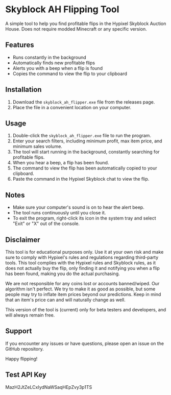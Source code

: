 # Skyblock AH Flipping Tool

A simple tool to help you find profitable flips in the Hypixel Skyblock Auction House. Does not require modded Minecraft or any specific version.

## Features

- Runs constantly in the background
- Automatically finds new profitable flips
- Alerts you with a beep when a flip is found
- Copies the command to view the flip to your clipboard

## Installation

1. Download the `skyblock_ah_flipper.exe` file from the releases page.
2. Place the file in a convenient location on your computer.

## Usage

1. Double-click the `skyblock_ah_flipper.exe` file to run the program.
2. Enter your search filters, including minimum profit, max item price, and minimum sales volume.
3. The tool will start running in the background, constantly searching for profitable flips.
4. When you hear a beep, a flip has been found.
5. The command to view the flip has been automatically copied to your clipboard.
6. Paste the command in the Hypixel Skyblock chat to view the flip.

## Notes

- Make sure your computer's sound is on to hear the alert beep.
- The tool runs continuously until you close it.
- To exit the program, right-click its icon in the system tray and select "Exit" or "X" out of the console.

## Disclaimer

This tool is for educational purposes only. Use it at your own risk and make sure to comply with Hypixel's rules and regulations regarding third-party tools. This tool complies with the Hypixel rules and Skyblock rules, as it does not actually buy the flip, only finding it and notifying you when a flip has been found, making you do the actual purchasing.

We are not responsible for any coins lost or accounts banned/wiped. Our algorithm isn't perfect. We try to make it as good as possible, but some people may try to inflate item prices beyond our predictions. Keep in mind that an item's price can and will naturally change as well.

This version of the tool is (current) only for beta testers and developers, and will always remain free.

## Support

If you encounter any issues or have questions, please open an issue on the GitHub repository.

Happy flipping!

## Test API Key

MazH2JtZeLCxIydNaWSaqHEpZvy3p1TS
